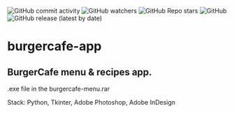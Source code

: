 ![GitHub commit activity](https://img.shields.io/github/commit-activity/m/heartshapedbox/burgercafe-menu?color=5955E8&label=commits)
![GitHub watchers](https://img.shields.io/github/watchers/heartshapedbox/burgercafe-menu?color=5955E8&logo=github)
![GitHub Repo stars](https://img.shields.io/github/stars/heartshapedbox/burgercafe-menu?color=5955E8&logo=github)
![GitHub](https://img.shields.io/github/license/heartshapedbox/burgercafe-menu)
![GitHub release (latest by date)](https://img.shields.io/github/v/release/heartshapedbox/burgercafe-menu?color=FF4500)


# burgercafe-app
## BurgerCafe menu & recipes app.
.exe file in the burgercafe-menu.rar

Stack:
Python, Tkinter, Adobe Photoshop, Adobe InDesign
